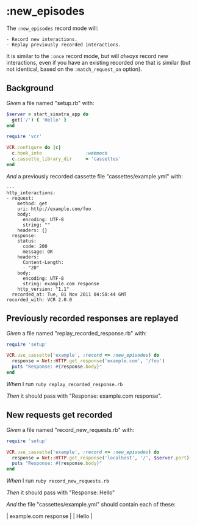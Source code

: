 # :new_episodes

The `:new_episodes` record mode will:

    - Record new interactions.
    - Replay previously recorded interactions.

  It is similar to the `:once` record mode, but will _always_ record new
  interactions, even if you have an existing recorded one that is similar
  (but not identical, based on the `:match_request_on` option).

## Background

_Given_ a file named "setup.rb" with:

```ruby
$server = start_sinatra_app do
  get('/') { 'Hello' }
end

require 'vcr'

VCR.configure do |c|
  c.hook_into                :webmock
  c.cassette_library_dir     = 'cassettes'
end
```

_And_ a previously recorded cassette file "cassettes/example.yml" with:

```
--- 
http_interactions: 
- request: 
    method: get
    uri: http://example.com/foo
    body: 
      encoding: UTF-8
      string: ""
    headers: {}
  response: 
    status: 
      code: 200
      message: OK
    headers: 
      Content-Length: 
      - "20"
    body: 
      encoding: UTF-8
      string: example.com response
    http_version: "1.1"
  recorded_at: Tue, 01 Nov 2011 04:58:44 GMT
recorded_with: VCR 2.0.0
```

## Previously recorded responses are replayed

_Given_ a file named "replay_recorded_response.rb" with:

```ruby
require 'setup'

VCR.use_cassette('example', :record => :new_episodes) do
  response = Net::HTTP.get_response('example.com', '/foo')
  puts "Response: #{response.body}"
end
```

_When_ I run `ruby replay_recorded_response.rb`

_Then_ it should pass with "Response: example.com response".

## New requests get recorded

_Given_ a file named "record_new_requests.rb" with:

```ruby
require 'setup'

VCR.use_cassette('example', :record => :new_episodes) do
  response = Net::HTTP.get_response('localhost', '/', $server.port)
  puts "Response: #{response.body}"
end
```

_When_ I run `ruby record_new_requests.rb`

_Then_ it should pass with "Response: Hello"

_And_ the file "cassettes/example.yml" should contain each of these:

| example.com response |
| Hello                |
